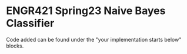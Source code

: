 # ENGR421 Spring23 Naive Bayes Classifier

Code added can be found under the "your implementation starts below" blocks.
